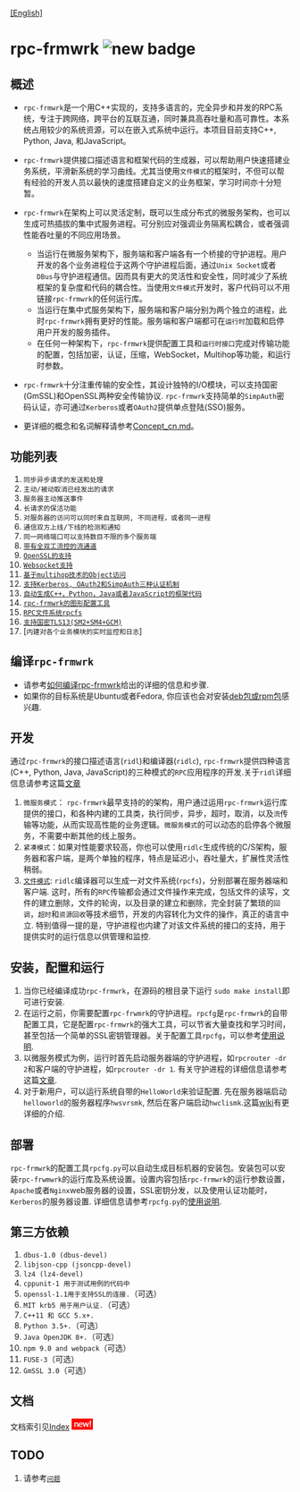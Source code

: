 [[English]](./README.md)
# rpc-frmwrk ![new badge](https://img.shields.io/badge/RPC-C%2B%2B%2CPython%2CJava%2CJS(0.8.0)-green)


## 概述
* `rpc-frmwrk`是一个用C++实现的，支持多语言的，完全异步和并发的RPC系统，专注于跨网络，跨平台的互联互通，同时兼具高吞吐量和高可靠性。本系统占用较少的系统资源，可以在嵌入式系统中运行。本项目目前支持C++, Python, Java, 和JavaScript。

* `rpc-frmwrk`提供接口描述语言和框架代码的生成器，可以帮助用户快速搭建业务系统，平滑新系统的学习曲线。尤其当使用`文件模式`的框架时，不但可以帮有经验的开发人员以最快的速度搭建自定义的业务框架，学习时间亦十分短暂。

* `rpc-frmwrk`在架构上可以灵活定制，既可以生成分布式的微服务架构，也可以生成可热插拔的集中式服务进程。可分别应对强调业务隔离松耦合，或者强调性能吞吐量的不同应用场景。
  * 当运行在微服务架构下，服务端和客户端各有一个桥接的守护进程。用户开发的各个业务进程位于这两个守护进程后面，通过`Unix Socket`或者`DBus`与守护进程通信。因而具有更大的灵活性和安全性，同时减少了系统框架的复杂度和代码的耦合性。当使用`文件模式`开发时，客户代码可以不用链接`rpc-frmwrk`的任何运行库。
  * 当运行在集中式服务架构下，服务端和客户端分别为两个独立的进程，此时`rpc-frmwrk`拥有更好的性能。服务端和客户端都可在`运行时`加载和启停用户开发的服务插件。
  * 在任何一种架构下，`rpc-frmwrk`提供配置工具和`运行时接口`完成对传输功能的配置，包括加密，认证，压缩，WebSocket，Multihop等功能，和运行时参数。
* `rpc-frmwrk`十分注重传输的安全性，其设计独特的I/O模块，可以支持国密(GmSSL)和OpenSSL两种安全传输协议. `rpc-frmwrk`支持简单的`SimpAuth`密码认证，亦可通过`Kerberos`或者`OAuth2`提供单点登陆(SSO)服务。
* 更详细的概念和名词解释请参考[Concept_cn.md](./Concept_cn.md)。

## 功能列表   
1. `同步异步请求的发送和处理`   
2. `主动/被动取消已经发出的请求`   
3. `服务器主动推送事件`   
4. `长请求的保活功能`   
5. `对服务器的访问可以同时来自互联网, 不同进程，或者同一进程` 
6. `通信双方上线/下线的检测和通知`
7. `同一网络端口可以支持数目不限的多个服务端`
8. [`带有全双工流控的流通道`](./Concept_cn.md#流Streaming)
9. [`OpenSSL的支持`](./rpc/sslport/Readme.md)
10. [`Websocket支持`](./rpc/wsport/Readme.md)
11. [`基于multihop技术的Object访问`](https://github.com/zhiming99/rpc-frmwrk/wiki/Introduction-of-Multihop-support)
12. [`支持Kerberos, OAuth2和SimpAuth三种认证机制`](./rpc/security/README_cn.md)
13. [`自动生成C++，Python，Java或者JavaScript的框架代码`](./ridl/README_cn.md)
14. [`rpc-frmwrk的图形配置工具`](./tools/README_cn.md)
15. [`RPC文件系统rpcfs`](./fuse/README.md)
16.  [`支持国密TLS13(SM2+SM4+GCM)`](./rpc/gmsslport/README_cn.md)
17. [`内建对各个业务模块的实时监控和日志`]

## 编译`rpc-frmwrk`   
* 请参考[如何编译rpc-frmwrk](https://github.com/zhiming99/rpc-frmwrk/wiki/%E5%A6%82%E4%BD%95%E7%BC%96%E8%AF%91rpc%E2%80%90frmwrk)给出的详细的信息和步骤.   
* 如果你的目标系统是Ubuntu或者Fedora, 你应该也会对安装[deb包或rpm包](https://github.com/zhiming99/rpc-frmwrk/releases/tag/0.7.0)感兴趣.

## 开发
通过`rpc-frmwrk`的接口描述语言(`ridl`)和编译器(`ridlc`), `rpc-frmwrk`提供四种语言(C++, Python, Java, JavaScript)的三种模式的`RPC`应用程序的开发.关于`ridl`详细信息请参考这篇[文章](./ridl/README_cn.md)
1. `微服务模式`： `rpc-frmwrk`最早支持的的架构，用户通过运用`rpc-frmwrk`运行库提供的接口，和各种内建的工具类，执行同步，异步，超时，取消，以及`流`传输等功能，从而实现高性能的业务逻辑。`微服务模式`的可以动态的启停各个微服务，不需要中断其他的线上服务。
2. `紧凑模式`：如果对性能要求较高，你也可以使用`ridlc`生成传统的C/S架构，服务器和客户端，是两个单独的程序，特点是延迟小，吞吐量大，扩展性灵活性稍弱。
3. [`文件模式`](./fuse/README.md#the-introduction-to-fuse-integration-and-the-rpcfs-filesystem): `ridlc`编译器可以生成一对文件系统(`rpcfs`)，分别部署在服务器端和客户端. 这时，所有的`RPC`传输都会通过文件操作来完成，包括文件的读写，文件的建立删除，文件的轮询，以及目录的建立和删除，完全封装了繁琐的`回调`，`超时`和`资源回收`等技术细节，开发的内容转化为文件的操作，真正的语言中立. 特别值得一提的是，守护进程也内建了对该文件系统的接口的支持，用于提供实时的运行信息以供管理和监控.

## 安装，配置和运行
1. 当你已经编译成功`rpc-frmwrk`，在源码的根目录下运行 `sudo make install`即可进行安装.
2. 在运行之前，你需要配置`rpc-frwmrk`的守护进程。`rpcfg`是`rpc-frmwrk`的自带配置工具，它是配置`rpc-frmwrk`的强大工具，可以节省大量查找和学习时间，甚至包括一个简单的SSL密钥管理器。关于配置工具`rpcfg`，可以参考[使用说明](./tools/README_cn.md).
3. 以微服务模式为例，运行时首先启动服务器端的守护进程，如`rpcrouter -dr 2`和客户端的守护进程，如`rpcrouter -dr 1`.  有关守护进程的详细信息请参考这篇[文章](./rpc/router/README_cn.md).
4. 对于新用户，可以运行系统自带的`HelloWorld`来验证配置. 先在服务器端启动`helloworld`的服务器程序`hwsvrsmk`, 然后在客户端启动`hwclismk`.这篇[wiki](https://github.com/zhiming99/rpc-frmwrk/wiki/How-to-get-Helloworld-run%3F)有更详细的介绍.

## 部署
`rpc-frmwrk`的配置工具`rpcfg.py`可以自动生成目标机器的安装包。安装包可以安装`rpc-frwmwrk`的运行库及系统设置。设置内容包括`rpc-frmwrk`的运行参数设置，`Apache`或者`Nginx`web服务器的设置，SSL密钥分发，以及使用认证功能时，`Kerberos`的服务器设置. 详细信息请参考`rpcfg.py`的[使用说明](./tools/README_cn.md). 

## 第三方依赖  
1. `dbus-1.0 (dbus-devel)`
2. `libjson-cpp (jsoncpp-devel)` 
3. `lz4 (lz4-devel)`   
4. `cppunit-1 用于测试用例的代码中`   
5. `openssl-1.1用于支持SSL的连接.`（可选）
6. `MIT krb5 用于用户认证.`（可选）
7. `C++11 和 GCC 5.x+.`
8. `Python 3.5+.`（可选）
9. `Java OpenJDK 8+.`（可选）
10. `npm 9.0 and webpack`（可选）
11. `FUSE-3`（可选）
12. `GmSSL 3.0`（可选）
## 文档
  文档索引见[Index](./docs/index_cn.md) ![new](./pics/new.png)
## TODO
1. 请参考[`问题`](https://github.com/zhiming99/rpc-frmwrk/issues)
